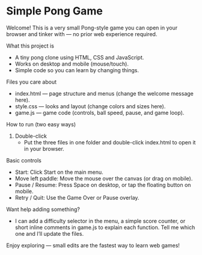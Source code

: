 # Simple Pong Game 

Welcome! This is a very small Pong-style game you can open in your browser and tinker with — no prior web experience required.

What this project is
- A tiny pong clone using HTML, CSS and JavaScript.
- Works on desktop and mobile (mouse/touch).
- Simple code so you can learn by changing things.

Files you care about
- index.html — page structure and menus (change the welcome message here).
- style.css — looks and layout (change colors and sizes here).
- game.js — game code (controls, ball speed, pause, and game loop).

How to run (two easy ways)
1. Double-click
   - Put the three files in one folder and double-click index.html to open it in your browser.

Basic controls
- Start: Click Start on the main menu.
- Move left paddle: Move the mouse over the canvas (or drag on mobile).
- Pause / Resume: Press Space on desktop, or tap the floating button on mobile.
- Retry / Quit: Use the Game Over or Pause overlay.


Want help adding something?
- I can add a difficulty selector in the menu, a simple score counter, or short inline comments in game.js to explain each function. Tell me which one and I’ll update the files.

Enjoy exploring — small edits are the fastest way to learn web games!
